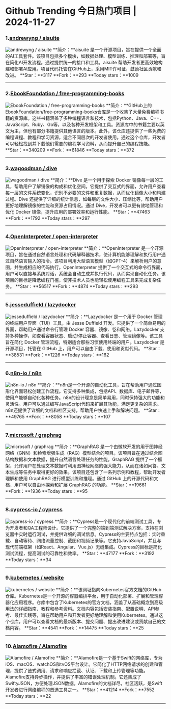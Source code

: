 # Github Trending 今日热门项目 | 2024-11-27
### 1.[andrewyng / aisuite](https://github.com/andrewyng/aisuite)

![andrewyng / aisuite](https://opengraph.githubassets.com/394f3c5f1bb4b71b03b0fb4d726cf0124178d93ee1e9babf86f330aced5131bc/andrewyng/aisuite)
**简介：**aisuite 是一个开源项目，旨在提供一个全面的AI工具套件。该项目包括多个模块，如数据处理、模型训练、推理和部署等，旨在简化AI开发流程。通过提供统一的接口和工具，aisuite 帮助开发者更高效地构建和部署AI应用。项目代码托管在GitHub上，采用MIT许可证，鼓励社区贡献和改进。
**Star：**3117
**Fork：**293
**Today stars：**1009

---

### 2.[EbookFoundation / free-programming-books](https://github.com/EbookFoundation/free-programming-books)

![EbookFoundation / free-programming-books](https://opengraph.githubassets.com/41439f204c66ca24a9b66f8953450c82468a8fa32deaf5eb31520cf870981cb8/EbookFoundation/free-programming-books)
**简介：**GitHub上的EbookFoundation/free-programming-books仓库是一个收集了大量免费编程书籍的资源库。这些书籍涵盖了多种编程语言和技术，包括Python、Java、C++、JavaScript、Ruby、Go等，以及各种开发框架和工具。资源库中的书籍主要以英文为主，但也有部分书籍提供其他语言的版本。此外，该仓库还提供了一些免费的编程课程、教程和学习资源，适合不同层次的开发者使用。通过这个仓库，开发者可以轻松找到并下载他们需要的编程学习资料，从而提升自己的编程技能。
**Star：**340209
**Fork：**61846
**Today stars：**372

---

### 3.[wagoodman / dive](https://github.com/wagoodman/dive)

![wagoodman / dive](https://opengraph.githubassets.com/92adf1a834646a6249350448bf9710597bfd5013bb2546da352e259ec96941d7/wagoodman/dive)
**简介：**Dive 是一个用于探索 Docker 镜像每一层的工具，帮助用户了解镜像的构成和优化空间。它提供了交互式的界面，允许用户查看每一层的文件系统变化，识别不必要的文件和重复数据，从而优化镜像大小和构建过程。Dive 还提供了详细的统计信息，如每层的文件大小、压缩比等，帮助用户更好地理解镜像的性能和资源占用情况。通过 Dive，开发者可以更有效地管理和优化 Docker 镜像，提升应用的部署效率和运行性能。
**Star：**47463
**Fork：**1792
**Today stars：**297

---

### 4.[OpenInterpreter / open-interpreter](https://github.com/OpenInterpreter/open-interpreter)

![OpenInterpreter / open-interpreter](https://repository-images.githubusercontent.com/666299222/98b1ffca-dc7e-414d-af89-1963d072fe09)
**简介：**OpenInterpreter 是一个开源项目，旨在通过自然语言处理和代码解释器技术，使计算机能够理解和执行用户通过自然语言输入的指令。该项目利用大型语言模型（如GPT-4）来解析用户的意图，并生成相应的代码执行。OpenInterpreter 提供了一个交互式的命令行界面，用户可以直接与系统对话，系统会自动生成并执行代码，从而实现自动化任务。该项目的目标是降低编程门槛，使非技术人员也能轻松使用编程工具来完成复杂任务。
**Star：**56517
**Fork：**4874
**Today stars：**293

---

### 5.[jesseduffield / lazydocker](https://github.com/jesseduffield/lazydocker)

![jesseduffield / lazydocker](https://repository-images.githubusercontent.com/187335810/d5cecc00-9b1c-11e9-8abf-5649b23bce13)
**简介：**Lazydocker 是一个用于 Docker 管理的终端用户界面（TUI）工具，由 Jesse Duffield 开发。它提供了一个简单易用的界面，帮助用户通过命令行管理 Docker 容器、镜像、卷和网络。Lazydocker 支持多种操作，如查看容器状态、启动/停止容器、查看日志、管理镜像等。该工具旨在简化 Docker 管理流程，特别适合那些习惯使用终端的用户。Lazydocker 是开源项目，托管在 GitHub 上，用户可以自由下载、使用和贡献代码。
**Star：**38531
**Fork：**1226
**Today stars：**162

---

### 6.[n8n-io / n8n](https://github.com/n8n-io/n8n)

![n8n-io / n8n](https://repository-images.githubusercontent.com/193215554/df34b36d-279c-496c-91c2-959dd9c9f13d)
**简介：**n8n是一个开源的自动化工具，旨在帮助用户通过图形化界面轻松创建工作流程。它支持多种集成，包括API、数据库、电子邮件等，使用户能够自动化各种任务。n8n的设计理念是简单易用，同时保持强大的功能和灵活性。用户可以通过编写JavaScript代码来扩展其功能，满足更复杂的需求。n8n还提供了详细的文档和社区支持，帮助用户快速上手和解决问题。
**Star：**49765
**Fork：**8058
**Today stars：**107

---

### 7.[microsoft / graphrag](https://github.com/microsoft/graphrag)

![microsoft / graphrag](https://opengraph.githubassets.com/e1ce84f437c52098c9d6e421b67b6de95cbf6d18784e841ebe64277f5bd623a9/microsoft/graphrag)
**简介：**GraphRAG 是一个由微软开发的用于图神经网络（GNN）和检索增强生成（RAG）模型结合的项目。该项目旨在通过结合图结构数据和文本数据，提升自然语言处理任务的性能。GraphRAG 提供了一个框架，允许用户在处理文本数据时利用图神经网络的强大能力，从而在诸如问答、文本生成等任务中取得更好的效果。该项目还包含了一系列示例和教程，帮助开发者理解和使用 GraphRAG 进行模型训练和推理。通过 GitHub 上的开源代码和文档，用户可以自由地探索和扩展 GraphRAG 的功能。
**Star：**19661
**Fork：**1936
**Today stars：**95

---

### 8.[cypress-io / cypress](https://github.com/cypress-io/cypress)

![cypress-io / cypress](https://repository-images.githubusercontent.com/31629751/ecd5d200-af93-11e9-93e3-145304e72266)
**简介：**Cypress是一个现代化的前端测试工具，专为开发者和QA工程师设计。它提供了一个完整的端到端测试解决方案，支持在浏览器中实时运行测试，并提供详细的调试信息。Cypress的主要特点包括：实时重载、自动等待、网络流量控制、截图和视频记录等。它支持JavaScript，并且与现代前端框架（如React、Angular、Vue.js）无缝集成。Cypress的目标是简化测试流程，提高测试的可靠性和效率。
**Star：**47177
**Fork：**3192
**Today stars：**34

---

### 9.[kubernetes / website](https://github.com/kubernetes/website)

![kubernetes / website](https://opengraph.githubassets.com/e7c9beabe123a502b98112c11352ba9f7dd88664e1f64096cd596e245b0f91fd/kubernetes/website)
**简介：**该网址指向Kubernetes官方文档的GitHub仓库。Kubernetes是一个开源的容器编排平台，用于自动化部署、扩展和管理容器化应用程序。仓库中包含了Kubernetes的官方文档，涵盖了从基础概念到高级用法的详细指南、教程和参考资料。文档内容包括安装指南、配置说明、API参考、最佳实践等，旨在帮助用户和开发者更好地理解和使用Kubernetes。通过这个仓库，用户可以查看文档的最新版本、提交问题、提出改进建议或贡献自己的文档内容。
**Star：**4541
**Fork：**14475
**Today stars：**25

---

### 10.[Alamofire / Alamofire](https://github.com/Alamofire/Alamofire)

![Alamofire / Alamofire](https://opengraph.githubassets.com/51f58775c4d80dd893612022985e3d56b2fe5fe30d451c7613ff9f672ede18f1/Alamofire/Alamofire)
**简介：**Alamofire是一个基于Swift的网络库，专为iOS、macOS、watchOS和tvOS平台设计。它简化了HTTP网络请求的创建和管理，提供了链式调用、请求和响应拦截、认证、下载和上传管理等功能。Alamofire支持异步操作，并提供了丰富的错误处理机制。它还集成了SwiftyJSON，方便处理JSON数据。Alamofire的文档详尽，社区活跃，是Swift开发者进行网络编程的首选工具之一。
**Star：**41214
**Fork：**7552
**Today stars：**22

---

